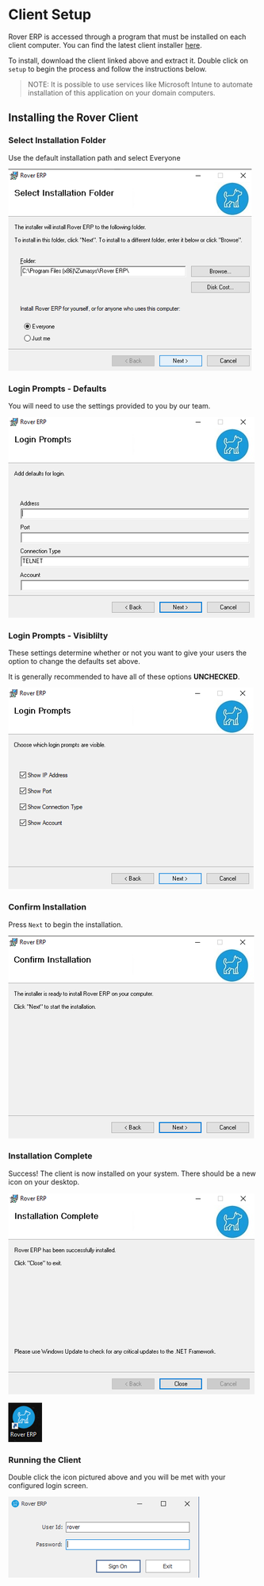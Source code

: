 # Client Setup

<PageHeader />

Rover ERP is accessed through a program that must be installed on each client computer. You can find the latest client installer [here](https://roverdesktop.blob.core.windows.net/apps/rover-installer-1.7.11.zip).
<!-- TODO: Update to point to @latest link -->

To install, download the client linked above and extract it. Double click on `setup` to begin the process and follow the instructions below.

> NOTE: It is possible to use services like Microsoft Intune to automate installation of this application on your domain computers.

## Installing the Rover Client

### Select Installation Folder

Use the default installation path and select Everyone

![Select Installation Folder](./select-install.png)

### Login Prompts - Defaults

You will need to use the settings provided to you by our team.

![Login Prompts - Defaults](./login-default.png)

### Login Prompts - Visiblilty

These settings determine whether or not you want to give your users the option to change the defaults set above.

It is generally recommended to have all of these options **UNCHECKED**.

![Login Prompts - Visiblilty](./login-visibility.png)

### Confirm Installation

Press `Next` to begin the installation.

![Confirm Installation](./confirm-install.png)

### Installation Complete

Success! The client is now installed on your system. There should be a new icon on your desktop.

![Installation Complete](./install-complete.png)

![Desktop Icon](./desktop-icon.png)

### Running the Client

Double click the icon pictured above and you will be met with your configured login screen.

![Login Prompt](./login-prompt.png)

<PageFooter />
